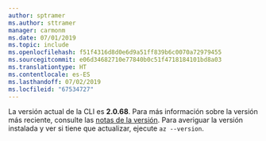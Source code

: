 ```yaml
---
author: sptramer
ms.author: sttramer
manager: carmonm
ms.date: 07/01/2019
ms.topic: include
ms.openlocfilehash: f51f4316d8d0e6d9a51ff839b6c0070a72979455
ms.sourcegitcommit: e06d34682710e77840b0c51f4718184101bd8a03
ms.translationtype: HT
ms.contentlocale: es-ES
ms.lasthandoff: 07/02/2019
ms.locfileid: "67534727"
---
```

La versión actual de la CLI es __2.0.68__. Para más información sobre la versión más reciente, consulte las [notas de la versión](../release-notes-azure-cli.md). Para averiguar la versión instalada y ver si tiene que actualizar, ejecute `az --version`.
